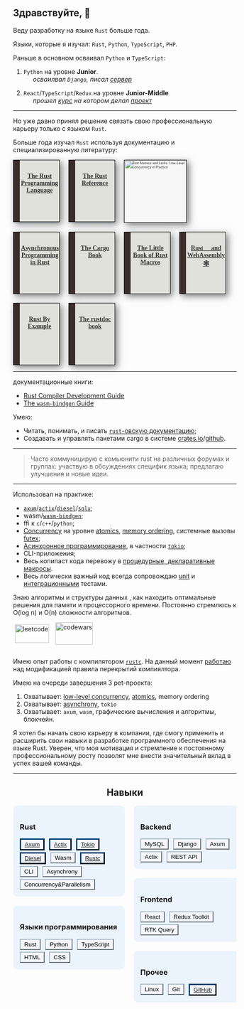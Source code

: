 ## Здравствуйте,  👋

Веду разработку на языке `Rust` больше года.

Языки, которые я изучал: `Rust`, `Python`, `TypeScript`, `PHP`.

Раньше в основном осваивал `Python` и `TypeScript`:
  1. `Python` на уровне **Junior**.<br>
  &emsp;&ensp;_осваилвал `Django`, писал [сервер](https://github.com/10takla/planet-backend)_
  
  2. `React`/`TypeScript`/`Redux` на уровне **Junior-Middle**<br>
  &emsp;&ensp;_прошел [курс](https://ulbitv.ru/frontend) на котором делал [проект](https://github.com/10takla/ulbi)_
---
Но уже давно принял решение связать свою профессиональную карьеру только с языком `Rust`.

Больше года изучал `Rust` используя документацию и специализированную литературу:
<div style="display:flex;flex-wrap:wrap;gap:20px;font-size:0.5em"><a href="https://doc.rust-lang.org/book/" style="background:rgba(107, 178, 246, 0.12);box-sizing:border-box"><div style="border:1px solid #000;background-color:#f7f7f7;box-shadow:5px 5px 15px rgba(0,0,0,0.5);height:20em;width:15em;display:flex;font-family:&#x27;Times New Roman&#x27;, serif;color:#333;background:hsl(60, 9%, 87%);box-sizing:border-box"><div style="background:#3b2e2a;min-width:2em;height:100%"></div><h4 style="padding-inline:0.2em;margin-top:2em;display:flex;justify-content:end;font-size:2em;text-align:center">The Rust Programming Language</h4></div></a><a href="https://doc.rust-lang.org/reference/" style="background:rgba(107, 178, 246, 0.12);box-sizing:border-box"><div style="border:1px solid #000;background-color:#f7f7f7;box-shadow:5px 5px 15px rgba(0,0,0,0.5);height:20em;width:15em;display:flex;font-family:&#x27;Times New Roman&#x27;, serif;color:#333;background:hsl(60, 9%, 87%);box-sizing:border-box"><div style="background:#3b2e2a;min-width:2em;height:100%"></div><h4 style="padding-inline:0.2em;margin-top:2em;display:flex;justify-content:end;font-size:2em;text-align:center">The Rust Reference</h4></div></a><a href="https://marabos.nl/atomics/" style="background:rgba(107, 178, 246, 0.12);box-sizing:border-box"><img src="https://marabos.nl/atomics/cover.jpg" style="border:1px solid #000;background-color:#f7f7f7;box-shadow:5px 5px 15px rgba(0,0,0,0.5);height:20em" alt="Rust Atomics and Locks. Low-Level Concurrency in Practice"/></a><a href="https://rust-lang.github.io/async-book/" style="background:rgba(107, 178, 246, 0.12);box-sizing:border-box"><div style="border:1px solid #000;background-color:#f7f7f7;box-shadow:5px 5px 15px rgba(0,0,0,0.5);height:20em;width:15em;display:flex;font-family:&#x27;Times New Roman&#x27;, serif;color:#333;background:hsl(60, 9%, 87%);box-sizing:border-box"><div style="background:#3b2e2a;min-width:2em;height:100%"></div><h4 style="padding-inline:0.2em;margin-top:2em;display:flex;justify-content:end;font-size:2em;text-align:center">Asynchronous Programming in Rust</h4></div></a><a href="https://doc.rust-lang.org/cargo/" style="background:rgba(107, 178, 246, 0.12);box-sizing:border-box"><div style="border:1px solid #000;background-color:#f7f7f7;box-shadow:5px 5px 15px rgba(0,0,0,0.5);height:20em;width:15em;display:flex;font-family:&#x27;Times New Roman&#x27;, serif;color:#333;background:hsl(60, 9%, 87%);box-sizing:border-box"><div style="background:#3b2e2a;min-width:2em;height:100%"></div><h4 style="padding-inline:0.2em;margin-top:2em;display:flex;justify-content:end;font-size:2em;text-align:center">The Cargo Book</h4></div></a><a href="https://veykril.github.io/tlborm/" style="background:rgba(107, 178, 246, 0.12);box-sizing:border-box"><div style="border:1px solid #000;background-color:#f7f7f7;box-shadow:5px 5px 15px rgba(0,0,0,0.5);height:20em;width:15em;display:flex;font-family:&#x27;Times New Roman&#x27;, serif;color:#333;background:hsl(60, 9%, 87%);box-sizing:border-box"><div style="background:#3b2e2a;min-width:2em;height:100%"></div><h4 style="padding-inline:0.2em;margin-top:2em;display:flex;justify-content:end;font-size:2em;text-align:center">The Little Book of Rust Macros</h4></div></a><a href="https://rustwasm.github.io/book/" style="background:rgba(107, 178, 246, 0.12);box-sizing:border-box"><div style="border:1px solid #000;background-color:#f7f7f7;box-shadow:5px 5px 15px rgba(0,0,0,0.5);height:20em;width:15em;display:flex;font-family:&#x27;Times New Roman&#x27;, serif;color:#333;background:hsl(60, 9%, 87%);box-sizing:border-box"><div style="background:#3b2e2a;min-width:2em;height:100%"></div><h4 style="padding-inline:0.2em;margin-top:2em;display:flex;justify-content:end;font-size:2em;text-align:center">Rust 🦀 and WebAssembly 🕸</h4></div></a><a href="https://doc.rust-lang.org/rust-by-example/" style="background:rgba(107, 178, 246, 0.12);box-sizing:border-box"><div style="border:1px solid #000;background-color:#f7f7f7;box-shadow:5px 5px 15px rgba(0,0,0,0.5);height:20em;width:15em;display:flex;font-family:&#x27;Times New Roman&#x27;, serif;color:#333;background:hsl(60, 9%, 87%);box-sizing:border-box"><div style="background:#3b2e2a;min-width:2em;height:100%"></div><h4 style="padding-inline:0.2em;margin-top:2em;display:flex;justify-content:end;font-size:2em;text-align:center">Rust By Example</h4></div></a><a href="https://doc.rust-lang.org/rustdoc/what-is-rustdoc.html" style="background:rgba(107, 178, 246, 0.12);box-sizing:border-box"><div style="border:1px solid #000;background-color:#f7f7f7;box-shadow:5px 5px 15px rgba(0,0,0,0.5);height:20em;width:15em;display:flex;font-family:&#x27;Times New Roman&#x27;, serif;color:#333;background:hsl(60, 9%, 87%);box-sizing:border-box"><div style="background:#3b2e2a;min-width:2em;height:100%"></div><h4 style="padding-inline:0.2em;margin-top:2em;display:flex;justify-content:end;font-size:2em;text-align:center">The rustdoc book</h4></div></a></div>

---

документационные книги:
- [Rust Compiler Development Guide](https://rustc-dev-guide.rust-lang.org/)
- [The `wasm-bindgen` Guide](https://rustwasm.github.io/wasm-bindgen/)

Умею:
* Читать, понимать, и писать [`rust`-овскую документацию](#the-rustdoc-book);
* Создавать и управлять пакетами cargo в системе [crates.io](https://crates.io/)/[github](https://github.com/).
---
> Часто коммуницирую с комьюнити rust на различных форумах и группах:
  участвую в обсуждениях специфик языка;
  предлагаю улучшения и новые идеи.
---
Использовал на практике:
- [`axum`](https://docs.rs/axum/latest/axum/)/[`actix`](https://docs.rs/actix/latest/actix/)/[`diesel`](https://docs.rs/diesel/latest/diesel/)/[`sqlx`](https://docs.rs/sqlx/latest/sqlx/);
-  wasm/[`wasm-bindgen`](https://docs.rs/wasm-bindgen/latest/wasm_bindgen/);
- ffi к `c`/`c++`/`python`;
- [<u>Concurrency</u>](#rust-atomics-and-locks) на уровне <u>atomics</u>, <u>memory ordering</u>, системные вызовы <u>futex</u>;
- [Асинхронное программирование](#asynchronous-programming-in-rust), в частности [`tokio`](https://docs.rs/tokio/latest/tokio/);
- CLI-приложения;
- Весь копипаст кода перевожу в [процедурные, декларативные макросы](#the-little-book-of-rust-macros).
- Весь логически важный код всегда сопровождаю [<u>unit</u>](https://rust-book.cs.brown.edu/ch11-03-test-organization.html#unit-tests) и [<u>интеграционными</u>](https://rust-book.cs.brown.edu/ch11-03-test-organization.html#integration-tests) тестами.

Знаю алгоритмы и структуры данных , как находить оптимальные решения для памяти и процессорного времени. Постоянно стремлюсь к O(log n) и O(n) сложности алгоритмов.
<div style="display: flex; gap: 10px; height: 50px;">
  <a href="https://leetcode.com/u/10takla/">
    <img height="100%" src="https://assets.leetcode.com/static_assets/public/webpack_bundles/images/logo.c36eaf5e6.svg"   alt="leetcode" style="background: white; padding: 4px; box-sizing: border-box;">
  </a>
  <a href="https://www.codewars.com/users/10takla">
    <img height="100%"  src="https://www.codewars.com/packs/assets/logo.f607a0fb.svg" alt="codewars">
  </a>
</div>

[](https://leetcode.com/u/10takla/)
[](https://www.codewars.com/users/10takla)
---
Имею опыт работы с компилятором [`rustc`](https://github.com/rust-lang/rust). На данный момент [работаю](https://github.com/10takla/rust) над модификацией правила перекрытий компиялтора.

Имею на очереди завершения 3 pet-проекта:
1. Охватывает: <u>low-level concurrency</u>, <u>atomics</u>, memory ordering
2. Охватывает: <u>asynchrony</u>, `tokio`
3. Охватывает: `axum`, `wasm`, графические вычисления и алгоритмы, блокчейн.

Я хотел бы начать свою карьеру в компании, где смогу применить и расширить свои навыки в разработке программного обеспечения на языке Rust. Уверен, что моя мотивация и стремление к постоянному профессиональному росту позволят мне внести значительный вклад в успех вашей команды.

---


<h2 style="text-align: center;">Навыки</h2>

<div style="display:flex;flex-wrap:wrap;flex-direction:column;gap:20px;overflow:hidden;max-height:500px"><div style="max-width:50%;background:rgba(107, 178, 246, 0.12);border-radius:10px;box-sizing:border-box;padding:15px"><h3>Rust</h3><div style="display:flex;flex-wrap:wrap;row-gap:4px;column-gap:10px"><div style="max-width:120px;box-sizing:border-box"><button style="padding-block:3px;padding-inline:8px;background:#f4f6fb;border-color:#034077;border-width:3px"><a href="https://docs.rs/axum/latest/axum/">Axum</a></button></div><div style="max-width:120px;box-sizing:border-box"><button style="padding-block:3px;padding-inline:8px;background:#f4f6fb;border-color:#034077;border-width:3px"><a href="https://docs.rs/actix/latest/actix/">Actix</a></button></div><div style="max-width:120px;box-sizing:border-box"><button style="padding-block:3px;padding-inline:8px;background:#f4f6fb;border-color:#034077;border-width:3px"><a href="https://docs.rs/tokio/latest/tokio/">Tokio</a></button></div><div style="max-width:120px;box-sizing:border-box"><button style="padding-block:3px;padding-inline:8px;background:#f4f6fb;border-color:#034077;border-width:3px"><a href="https://docs.rs/diesel/latest/diesel/">Diesel</a></button></div><div style="max-width:120px;box-sizing:border-box"><button style="padding-block:3px;padding-inline:8px;background:#f4f6fb;border-color:#aabbca">Wasm</button></div><div style="max-width:120px;box-sizing:border-box"><button style="padding-block:3px;padding-inline:8px;background:#f4f6fb;border-color:#034077;border-width:3px"><a href="https://github.com/rust-lang/rust">Rustc</a></button></div><div style="max-width:120px;box-sizing:border-box"><button style="padding-block:3px;padding-inline:8px;background:#f4f6fb;border-color:#aabbca">CLI</button></div><div style="max-width:120px;box-sizing:border-box"><button style="padding-block:3px;padding-inline:8px;background:#f4f6fb;border-color:#aabbca">Asynchrony</button></div><div style="max-width:120px;box-sizing:border-box"><button style="padding-block:3px;padding-inline:8px;background:#f4f6fb;border-color:#aabbca">Concurrency&amp;Parallelism</button></div></div></div><div style="max-width:50%;background:rgba(107, 178, 246, 0.12);border-radius:10px;box-sizing:border-box;padding:15px"><h3>Языки программирования</h3><div style="display:flex;flex-wrap:wrap;row-gap:4px;column-gap:10px"><div style="max-width:120px;box-sizing:border-box"><button style="padding-block:3px;padding-inline:8px;background:#f4f6fb;border-color:#aabbca">Rust</button></div><div style="max-width:120px;box-sizing:border-box"><button style="padding-block:3px;padding-inline:8px;background:#f4f6fb;border-color:#aabbca">Python</button></div><div style="max-width:120px;box-sizing:border-box"><button style="padding-block:3px;padding-inline:8px;background:#f4f6fb;border-color:#aabbca">TypeScript</button></div><div style="max-width:120px;box-sizing:border-box"><button style="padding-block:3px;padding-inline:8px;background:#f4f6fb;border-color:#aabbca">HTML</button></div><div style="max-width:120px;box-sizing:border-box"><button style="padding-block:3px;padding-inline:8px;background:#f4f6fb;border-color:#aabbca">CSS</button></div></div></div><div style="max-width:50%;background:rgba(107, 178, 246, 0.12);border-radius:10px;box-sizing:border-box;padding:15px"><h3>Backend</h3><div style="display:flex;flex-wrap:wrap;row-gap:4px;column-gap:10px"><div style="max-width:120px;box-sizing:border-box"><button style="padding-block:3px;padding-inline:8px;background:#f4f6fb;border-color:#aabbca">MySQL</button></div><div style="max-width:120px;box-sizing:border-box"><button style="padding-block:3px;padding-inline:8px;background:#f4f6fb;border-color:#aabbca">Django</button></div><div style="max-width:120px;box-sizing:border-box"><button style="padding-block:3px;padding-inline:8px;background:#f4f6fb;border-color:#aabbca">Axum</button></div><div style="max-width:120px;box-sizing:border-box"><button style="padding-block:3px;padding-inline:8px;background:#f4f6fb;border-color:#aabbca">Actix</button></div><div style="max-width:120px;box-sizing:border-box"><button style="padding-block:3px;padding-inline:8px;background:#f4f6fb;border-color:#aabbca">REST API</button></div></div></div><div style="max-width:50%;background:rgba(107, 178, 246, 0.12);border-radius:10px;box-sizing:border-box;padding:15px"><h3>Frontend</h3><div style="display:flex;flex-wrap:wrap;row-gap:4px;column-gap:10px"><div style="max-width:120px;box-sizing:border-box"><button style="padding-block:3px;padding-inline:8px;background:#f4f6fb;border-color:#aabbca">React</button></div><div style="max-width:120px;box-sizing:border-box"><button style="padding-block:3px;padding-inline:8px;background:#f4f6fb;border-color:#aabbca">Redux Toolkit</button></div><div style="max-width:120px;box-sizing:border-box"><button style="padding-block:3px;padding-inline:8px;background:#f4f6fb;border-color:#aabbca">RTK Query</button></div></div></div><div style="max-width:50%;background:rgba(107, 178, 246, 0.12);border-radius:10px;box-sizing:border-box;padding:15px"><h3>Прочее</h3><div style="display:flex;flex-wrap:wrap;row-gap:4px;column-gap:10px"><div style="max-width:120px;box-sizing:border-box"><button style="padding-block:3px;padding-inline:8px;background:#f4f6fb;border-color:#aabbca">Linux</button></div><div style="max-width:120px;box-sizing:border-box"><button style="padding-block:3px;padding-inline:8px;background:#f4f6fb;border-color:#aabbca">Git</button></div><div style="max-width:120px;box-sizing:border-box"><button style="padding-block:3px;padding-inline:8px;background:#f4f6fb;border-color:#034077;border-width:3px"><a href="https://github.com/10takla">GitHub</a></button></div></div></div></div>